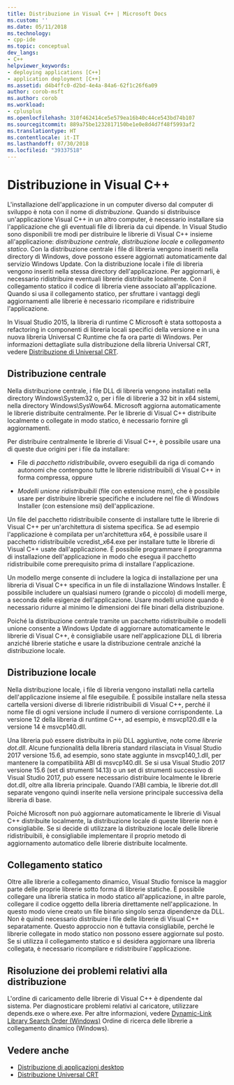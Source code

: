 ```yaml
---
title: Distribuzione in Visual C++ | Microsoft Docs
ms.custom: ''
ms.date: 05/11/2018
ms.technology:
- cpp-ide
ms.topic: conceptual
dev_langs:
- C++
helpviewer_keywords:
- deploying applications [C++]
- application deployment [C++]
ms.assetid: d4b4ffc0-d2bd-4e4a-84a6-62f1c26f6a09
author: corob-msft
ms.author: corob
ms.workload:
- cplusplus
ms.openlocfilehash: 310f462414ce5e579ea16b40c44ce543bd74b107
ms.sourcegitcommit: 889a75be1232817150be1e0e8d4d7f48f5993af2
ms.translationtype: HT
ms.contentlocale: it-IT
ms.lasthandoff: 07/30/2018
ms.locfileid: "39337518"
---
```

# <a name="deployment-in-visual-c"></a>Distribuzione in Visual C++

L'installazione dell'applicazione in un computer diverso dal computer di sviluppo è nota con il nome di *distribuzione*. Quando si distribuisce un'applicazione Visual C++ in un altro computer, è necessario installare sia l'applicazione che gli eventuali file di libreria da cui dipende. In Visual Studio sono disponibili tre modi per distribuire le librerie di Visual C++ insieme all'applicazione: *distribuzione centrale*, *distribuzione locale* e *collegamento statico*. Con la distribuzione centrale i file di libreria vengono inseriti nella directory di Windows, dove possono essere aggiornati automaticamente dal servizio Windows Update. Con la distribuzione locale i file di libreria vengono inseriti nella stessa directory dell'applicazione. Per aggiornarli, è necessario ridistribuire eventuali librerie distribuite localmente. Con il collegamento statico il codice di libreria viene associato all'applicazione. Quando si usa il collegamento statico, per sfruttare i vantaggi degli aggiornamenti alle librerie è necessario ricompilare e ridistribuire l'applicazione.

In Visual Studio 2015, la libreria di runtime C Microsoft è stata sottoposta a refactoring in componenti di libreria locali specifici della versione e in una nuova libreria Universal C Runtime che fa ora parte di Windows. Per informazioni dettagliate sulla distribuzione della libreria Universal CRT, vedere [Distribuzione di Universal CRT](universal-crt-deployment.md).

## <a name="central-deployment"></a>Distribuzione centrale

Nella distribuzione centrale, i file DLL di libreria vengono installati nella directory Windows\System32 o, per i file di librerie a 32 bit in x64 sistemi, nella directory Windows\SysWow64. Microsoft aggiorna automaticamente le librerie distribuite centralmente. Per le librerie di Visual C++ distribuite localmente o collegate in modo statico, è necessario fornire gli aggiornamenti.

Per distribuire centralmente le librerie di Visual C++, è possibile usare una di queste due origini per i file da installare:

- File di *pacchetto ridistribuibile*, ovvero eseguibili da riga di comando autonomi che contengono tutte le librerie ridistribuibili di Visual C++ in forma compressa, oppure

- *Modelli unione ridistribuibili* (file con estensione msm), che è possibile usare per distribuire librerie specifiche e includere nel file di Windows Installer (con estensione msi) dell'applicazione.

Un file del pacchetto ridistribuibile consente di installare tutte le librerie di Visual C++ per un'architettura di sistema specifica. Se ad esempio l'applicazione è compilata per un'architettura x64, è possibile usare il pacchetto ridistribuibile vcredist_x64.exe per installare tutte le librerie di Visual C++ usate dall'applicazione. È possibile programmare il programma di installazione dell'applicazione in modo che esegua il pacchetto ridistribuibile come prerequisito prima di installare l'applicazione.

Un modello merge consente di includere la logica di installazione per una libreria di Visual C++ specifica in un file di installazione Windows Installer. È possibile includere un qualsiasi numero (grande o piccolo) di modelli merge, a seconda delle esigenze dell'applicazione. Usare modelli unione quando è necessario ridurre al minimo le dimensioni dei file binari della distribuzione.

Poiché la distribuzione centrale tramite un pacchetto ridistribuibile o modelli unione consente a Windows Update di aggiornare automaticamente le librerie di Visual C++, è consigliabile usare nell'applicazione DLL di libreria anziché librerie statiche e usare la distribuzione centrale anziché la distribuzione locale.

## <a name="local-deployment"></a>Distribuzione locale

Nella distribuzione locale, i file di libreria vengono installati nella cartella dell'applicazione insieme al file eseguibile. È possibile installare nella stessa cartella versioni diverse di librerie ridistribuibili di Visual C++, perché il nome file di ogni versione include il numero di versione corrispondente. La versione 12 della libreria di runtime C++, ad esempio, è msvcp120.dll e la versione 14 è msvcp140.dll.

Una libreria può essere distribuita in più DLL aggiuntive, note come *librerie dot.dll*. Alcune funzionalità della libreria standard rilasciata in Visual Studio 2017 versione 15.6, ad esempio, sono state aggiunte in msvcp140_1.dll, per mantenere la compatibilità ABI di msvcp140.dll. Se si usa Visual Studio 2017 versione 15.6 (set di strumenti 14.13) o un set di strumenti successivo di Visual Studio 2017, può essere necessario distribuire localmente le librerie dot.dll, oltre alla libreria principale. Quando l'ABI cambia, le librerie dot.dll separate vengono quindi inserite nella versione principale successiva della libreria di base.

Poiché Microsoft non può aggiornare automaticamente le librerie di Visual C++ distribuite localmente, la distribuzione locale di queste librerie non è consigliabile. Se si decide di utilizzare la distribuzione locale delle librerie ridistribuibili, è consigliabile implementare il proprio metodo di aggiornamento automatico delle librerie distribuite localmente.

## <a name="static-linking"></a>Collegamento statico

Oltre alle librerie a collegamento dinamico, Visual Studio fornisce la maggior parte delle proprie librerie sotto forma di librerie statiche. È possibile collegare una libreria statica in modo statico all'applicazione, in altre parole, collegare il codice oggetto della libreria direttamente nell'applicazione. In questo modo viene creato un file binario singolo senza dipendenze da DLL. Non è quindi necessario distribuire i file delle librerie di Visual C++ separatamente. Questo approccio non è tuttavia consigliabile, perché le librerie collegate in modo statico non possono essere aggiornate sul posto. Se si utilizza il collegamento statico e si desidera aggiornare una libreria collegata, è necessario ricompilare e ridistribuire l'applicazione.

## <a name="troubleshooting-deployment-issues"></a>Risoluzione dei problemi relativi alla distribuzione

L'ordine di caricamento delle librerie di Visual C++ è dipendente dal sistema. Per diagnosticare problemi relativi al caricatore, utilizzare depends.exe o where.exe. Per altre informazioni, vedere [Dynamic-Link Library Search Order (Windows)](http://msdn.microsoft.com/library/windows/desktop/ms682586.aspx) Ordine di ricerca delle librerie a collegamento dinamico (Windows).

## <a name="see-also"></a>Vedere anche

- [Distribuzione di applicazioni desktop](../ide/deploying-native-desktop-applications-visual-cpp.md)
- [Distribuzione Universal CRT](universal-crt-deployment.md)
